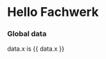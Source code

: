 # Hello Fachwerk

### Global data

<f-slider v-model="data.x" />

<f-math>data.x</f-math> is {{ data.x }}
